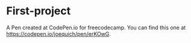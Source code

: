 # First-project

A Pen created at CodePen.io for freecodecamp. You can find this one at https://codepen.io/joequich/pen/erKOwG.

 
